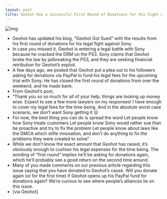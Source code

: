 ```yaml
---
layout: post
title: Geohot Has a Successful First Round of Donations for His Fight Against Sony
---
```

![img](http://media.idownloadblog.com/wp-content/uploads/2011/02/geohot-jailbreak-e1298333104321.png)
* Geohot has updated his blog, “Geohot Got Sued” with the results from his first round of donations for his legal fight against Sony.
* In case you missed it, Geohot is entering a legal battle with Sony because he cracked the DRM on the PS3. Sony claims that Geohot broke the law by jailbreaking the PS3, and they are seeking financial retribution for Geohot’s exploit.
* A few days ago, we posted that Geohot put a plea out to his followers asking for donations via PayPal to fund his legal fees for the upcoming trial with Sony. He has closed the first round of donations from over the weekend, and he made bank.
* From Geohot’s post,
* “Thank you so so much for all of your help, things are looking up money wise. Expect to see a few more lawyers on my responses! I have enough to cover my legal fees for the time being. And in the absolute worst case scenario, we don’t want Sony getting it 😛
* For now, the best thing you can do is spread the word Let people know how Sony treats customers Let people know Sony would rather sue than be proactive and try to fix the problem Let people know about laws like the DMCA which stifle innovation, and don’t do anything to fix the problems they were created to solve”
* While we don’t know the exact amount that Geohot has raised, it’s obviously enough to cushion his legal expenses for the time being. The wording of “first round” implies he’ll be asking for donations again, which he’ll probably see a good return on the second time around.
* Many of you made comments on our previous article regarding this issue saying that you have donated to Geohot’s cause. Will you donate again (or for the first time) if Geohot opens up his PayPal fund for donations again? We’re curious to see where people’s alliances lie on this issue.
* [via Geohot]

